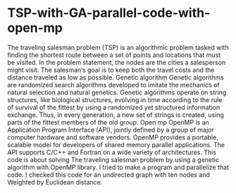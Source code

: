 # TSP-with-GA-parallel-code-with-open-mp

The traveling salesman problem (TSP) is an algorithmic problem tasked with finding the shortest route between a set of points and locations that must be visited. In the problem statement, the nodes are the cities a salesperson might visit. The salesman‘s goal is to keep both the travel costs and the distance traveled as low as possible.
Genetic algorithm Genetic algorithms are randomized search algorithms developed to imitate the mechanics of natural selection and natural genetics. Genetic algorithms operate on string structures, like biological structures, evolving in time according to the rule of survival of the fittest by using a randomized yet structured information exchange. Thus, in every generation, a new set of strings is created, using parts of the fittest members of the old group.
Open mp OpenMP is an Application Program Interface (API), jointly defined by a group of major computer hardware and software vendors. OpenMP provides a portable, scalable model for developers of shared memory parallel applications. The API supports C/C++ and Fortran on a wide variety of architectures.
This code is about solving The traveling salesman problem by using a genetic algorithm with OpenMP library. I tried to make a program and parallelize that code. I checked this code for an undirected graph with ten nodes and Weighted by Euclidean distance.


